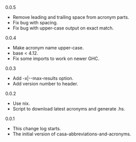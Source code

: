 0.0.5

* Remove leading and trailing space from acronym parts.
* Fix bug with spacing.
* Fix bug with upper-case output on exact match.

0.0.4

* Make acronym name upper-case.
* base < 4.12.
* Fix some imports to work on newer GHC.

0.0.3

* Add -x|--max-results option.
* Add version number to header.

0.0.2

* Use nix.
* Script to download latest acronyms and generate .hs.

0.0.1

* This change log starts.
* The initial version of casa-abbreviations-and-acronyms.
